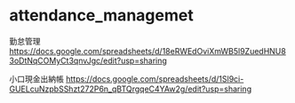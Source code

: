# attendance_managemet

勤怠管理
https://docs.google.com/spreadsheets/d/18eRWEdOviXmWB5l9ZuedHNU83oDtNqCOMyCt3qnvJgc/edit?usp=sharing

小口現金出納帳
https://docs.google.com/spreadsheets/d/1Sl9ci-GUELcuNzpbSShzt272P6n_qBTQrgqeC4YAw2g/edit?usp=sharing

